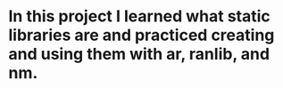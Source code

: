 
# In this project  I learned what static libraries are and practiced creating and using them with ar, ranlib, and nm.

